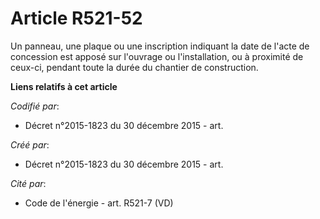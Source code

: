 # Article R521-52

Un panneau, une plaque ou une inscription indiquant la date de l'acte de concession est apposé sur l'ouvrage ou
l'installation, ou à proximité de ceux-ci, pendant toute la durée du chantier de construction.

**Liens relatifs à cet article**

_Codifié par_:

  - Décret n°2015-1823 du 30 décembre 2015 - art.

_Créé par_:

  - Décret n°2015-1823 du 30 décembre 2015 - art.

_Cité par_:

  - Code de l'énergie - art. R521-7 (VD)
